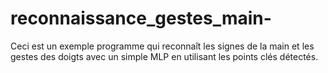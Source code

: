 # reconnaissance_gestes_main-
Ceci est un exemple programme qui reconnaît les signes de la main et les gestes des doigts avec un simple MLP en utilisant les points clés détectés.
